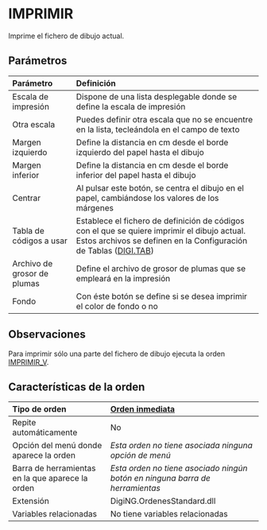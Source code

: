 # IMPRIMIR

Imprime el fichero de dibujo actual.

## Parámetros

| Parámetro | Definición |
| :--- | :--- |
| Escala de impresión | Dispone de una lista desplegable donde se define la escala de impresión |
| Otra escala | Puedes definir otra escala que no se encuentre en la lista, tecleándola en el campo de texto |
| Margen izquierdo | Define la distancia en cm desde el borde izquierdo del papel hasta el dibujo |
| Margen inferior | Define la distancia en cm desde el borde inferior del papel hasta el dibujo |
| Centrar | Al pulsar este botón, se centra el dibujo en el papel, cambiándose los valores de los márgenes |
| Tabla de códigos a usar | Establece el fichero de definición de códigos con el que se quiere imprimir el dibujo actual. Estos archivos se definen en la Configuración de Tablas \([DIGI.TAB](/digi3d-net/referencia/ventana-de-dibujo/ordenes/i/DIGI.TAB.html)\) |
| Archivo de grosor de plumas | Define el archivo de grosor de plumas que se empleará en la impresión |
| Fondo | Con éste botón se define si se desea imprimir el color de fondo o no |

## Observaciones

Para imprimir sólo una parte del fichero de dibujo ejecuta la orden [IMPRIMIR\_V](/digi3d-net/referencia/ventana-de-dibujo/ordenes/i/IMPRIMIR_V.html).

## Características de la orden

| Tipo de orden | [Orden inmediata](imprimir.md) |
| :--- | :--- |
| Repite automáticamente | No |
| Opción del menú donde aparece la orden | _Esta orden no tiene asociada ninguna opción de menú_ |
| Barra de herramientas en la que aparece la orden | _Esta orden no tiene asociado ningún botón en ninguna barra de herramientas_ |
| Extensión | DigiNG.OrdenesStandard.dll |
| Variables relacionadas | No tiene variables relacionadas |

